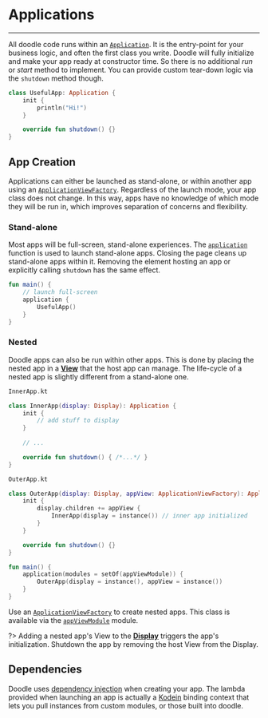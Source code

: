 # Applications
--------------

All doodle code runs within an [`Application`](https://github.com/pusolito/doodle/blob/master/Browser/src/commonMain/kotlin/com/nectar/doodle/application/Application.kt#L6).
It is the entry-point for your business logic, and often the first class you write. Doodle will fully initialize and make your app ready
at constructor time. So there is no additional *run* or *start* method to implement. You can provide custom tear-down logic via the `shutdown`
method though.

```kotlin
class UsefulApp: Application {
    init {
        println("Hi!")
    }

    override fun shutdown() {}
}
```

## App Creation

Applications can either be launched as stand-alone, or within another app using an [`ApplicationViewFactory`](https://github.com/pusolito/doodle/blob/master/Browser/src/jsMain/kotlin/com/nectar/doodle/application/ApplicationView.kt#L75).
Regardless of the launch mode, your app class does not change. In this way, apps have no knowledge of which mode they will be run in,
which improves separation of concerns and flexibility.

### Stand-alone

Most apps will be full-screen, stand-alone experiences. The [`application`](https://github.com/pusolito/doodle/blob/master/Browser/src/jsMain/kotlin/com/nectar/doodle/application/Application.kt#L94) function is used to launch stand-alone apps.
Closing the page cleans up stand-alone apps within it. Removing the element hosting an app or explicitly calling `shutdown`
has the same effect.

```kotlin
fun main() {
    // launch full-screen
    application {
        UsefulApp()
    }
}
```

### Nested

Doodle apps can also be run within other apps. This is done by placing the nested app in a [**View**](views.md?id=creating-views)
that the host app can manage. The life-cycle of a nested app is slightly different from a stand-alone one.

```kotlin
InnerApp.kt

class InnerApp(display: Display): Application {
    init {
        // add stuff to display
    }
    
    // ...

    override fun shutdown() { /*...*/ }
}
```
```kotlin
OuterApp.kt

class OuterApp(display: Display, appView: ApplicationViewFactory): Application {
    init {
        display.children += appView {
            InnerApp(display = instance()) // inner app initialized 
        }
    }

    override fun shutdown() {}
}

fun main() {
    application(modules = setOf(appViewModule)) {
        OuterApp(display = instance(), appView = instance())
    }
}
```

Use an [`ApplicationViewFactory`](https://github.com/pusolito/doodle/blob/master/Browser/src/jsMain/kotlin/com/nectar/doodle/application/ApplicationView.kt#L75)
to create nested apps. This class is available via the [`appViewModule`](https://github.com/pusolito/doodle/blob/master/Browser/src/jsMain/kotlin/com/nectar/doodle/application/ApplicationView.kt#L82)
module.

?> Adding a nested app's View to the [**Display**](display.md?id=the-display-is-an-apps-root-container) triggers the app's initialization. Shutdown
the app by removing the host View from the Display.

## Dependencies

Doodle uses [dependency injection](https://en.wikipedia.org/wiki/Dependency_injection) when creating your app. The
lambda provided when launching an app is actually a [Kodein](https://github.com/Kodein-Framework/Kodein-DI) binding
context that lets you pull instances from custom modules, or those built into doodle.